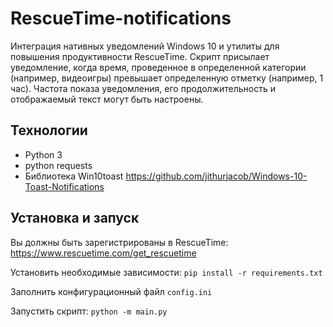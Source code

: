 # RescueTime-notifications
Интеграция нативных уведомлений Windows 10 и утилиты для повышения продуктивности RescueTime.
Скрипт присылает уведомление, когда время, проведенное в определенной категории (например, видеоигры) превышает определенную отметку (например, 1 час). Частота показа уведомления, его продолжительность и отображаемый текст могут быть настроены.

## Технологии
- Python 3
- python requests
- Библиотека Win10toast https://github.com/jithurjacob/Windows-10-Toast-Notifications

## Установка и запуск
Вы должны быть зарегистрированы в RescueTime:
https://www.rescuetime.com/get_rescuetime

Установить необходимые зависимости: `pip install -r requirements.txt`

Заполнить конфигурационный файл `config.ini`

Запустить скрипт: `python -m main.py`
